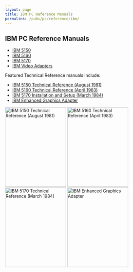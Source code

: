 ```yaml
---
layout: page
title: IBM PC Reference Manuals
permalink: /pubs/pc/reference/ibm/
---
```


IBM PC Reference Manuals
------------------------

* [IBM 5150](5150/)
* [IBM 5160](5160/)
* [IBM 5170](5170/)
* [IBM Video Adapters](video/)

Featured Technical Reference manuals include:

* [IBM 5150 Technical Reference (August 1981)](5150/techref/1981-08/)
* [IBM 5160 Technical Reference (April 1983)](5160/techref/1983-04/)
* [IBM 5170 Installation and Setup (March 1984)](5170/setup/1984-03/)
* [IBM Enhanced Graphics Adapter](video/ega/)

[<img src="https://s3-us-west-2.amazonaws.com/archive.pcjs.org/pubs/pc/reference/ibm/5150/techref/1981-08/thumbs/IBM-5150-TECHREF 1.jpeg" width="200" height="260" alt="IBM 5150 Technical Reference (August 1981)"/>](5150/techref/)
[<img src="https://s3-us-west-2.amazonaws.com/archive.pcjs.org/pubs/pc/reference/ibm/5160/techref/1983-04/thumbs/IBM-5160-TECHREF 1.jpeg" width="200" height="260" alt="IBM 5160 Technical Reference (April 1983)"/>](5160/techref/)
[<img src="https://s3-us-west-2.amazonaws.com/archive.pcjs.org/pubs/pc/reference/ibm/5170/techref/1984-03/thumbs/IBM-5170-TECHREF 1.jpeg" width="200" height="260" alt="IBM 5170 Technical Reference (March 1984)"/>](5170/techref/)
[<img src="https://s3-us-west-2.amazonaws.com/archive.pcjs.org/pubs/pc/reference/ibm/video/ega/thumbs/IBM-EGA 1.jpeg" width="200" height="260" alt="IBM Enhanced Graphics Adapter"/>](video/ega/)
